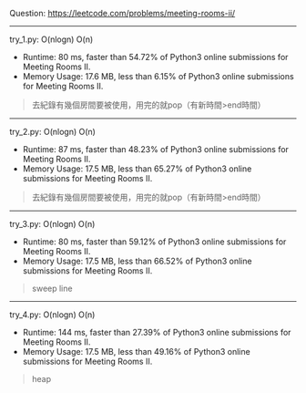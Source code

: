 Question: https://leetcode.com/problems/meeting-rooms-ii/

---

try_1.py: O(nlogn) O(n)

* Runtime: 80 ms, faster than 54.72% of Python3 online submissions for Meeting Rooms II.
* Memory Usage: 17.6 MB, less than 6.15% of Python3 online submissions for Meeting Rooms II.

> 去紀錄有幾個房間要被使用，用完的就pop（有新時間>end時間）

---

try_2.py: O(nlogn) O(n)

* Runtime: 87 ms, faster than 48.23% of Python3 online submissions for Meeting Rooms II.
* Memory Usage: 17.5 MB, less than 65.27% of Python3 online submissions for Meeting Rooms II.

> 去紀錄有幾個房間要被使用，用完的就pop（有新時間>end時間）

---

try_3.py: O(nlogn) O(n)

* Runtime: 80 ms, faster than 59.12% of Python3 online submissions for Meeting Rooms II.
* Memory Usage: 17.5 MB, less than 66.52% of Python3 online submissions for Meeting Rooms II.

> sweep line

---

try_4.py: O(nlogn) O(n)

* Runtime: 144 ms, faster than 27.39% of Python3 online submissions for Meeting Rooms II.
* Memory Usage: 17.5 MB, less than 49.16% of Python3 online submissions for Meeting Rooms II.

> heap
